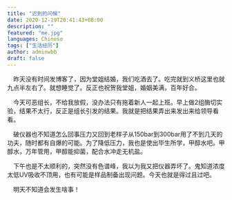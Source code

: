 ```yaml
---
title: "迟到的问候"
date: 2020-12-19T20:41:43+08:00
description: ""
featured: "me.jpg"
languages: Chinese
tags: ["生活经历"]
author: adminwbb
draft: false
---
```



&ensp;&ensp;昨天没有时间发博客了，因为堂姐结婚，我们吃酒去了。吃完就到义桥这里也就九点半左右了。就想睡觉了。反正也祝贺我堂姐，婚姻美满，百年好合。


&ensp;&ensp;今天可恶组长，不给我放假，没办法只有拖着新人一起上班。早上做2组酶切实验，结果不太行，反正是组长引发的结果。我就是把结果弄出来发出来给领导看看。


&ensp;&ensp;破仪器也不知道怎么回事压力又回到老样子从150bar到300bar用了不到几天的功夫，随时都有自爆的可能。为了降低压力，我也是使出毕生所学，甲醇水吧。甲醇水，万年管用，甲醇能抑菌，配合水冲走无机盐。


&ensp;&ensp;下午也是不太顺利的，突然没有色谱峰，我以为我又把仪器弄坏了。鬼知道浓度太低UV吸收不顶用，也有可能是样品制备出现问题。今天也就是得过且过吧。


&ensp;&ensp;明天不知道会发生啥事！

